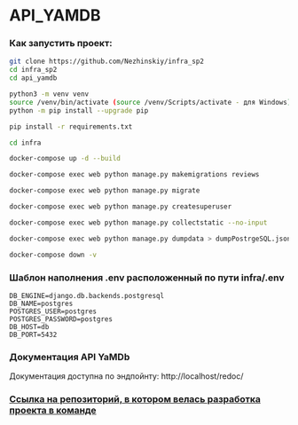 # API_YAMDB

### Как запустить проект:

```bash
git clone https://github.com/Nezhinskiy/infra_sp2
cd infra_sp2
cd api_yamdb
```

```bash
python3 -m venv venv
source /venv/bin/activate (source /venv/Scripts/activate - для Windows)
python -m pip install --upgrade pip

pip install -r requirements.txt

cd infra

docker-compose up -d --build

docker-compose exec web python manage.py makemigrations reviews

docker-compose exec web python manage.py migrate

docker-compose exec web python manage.py createsuperuser

docker-compose exec web python manage.py collectstatic --no-input

docker-compose exec web python manage.py dumpdata > dumpPostrgeSQL.json

docker-compose down -v
```

### Шаблон наполнения .env расположенный по пути infra/.env
```
DB_ENGINE=django.db.backends.postgresql
DB_NAME=postgres
POSTGRES_USER=postgres
POSTGRES_PASSWORD=postgres
DB_HOST=db
DB_PORT=5432
```

### Документация API YaMDb
Документация доступна по эндпойнту: http://localhost/redoc/


### [Ссылка на репозиторий, в котором велась разработка проекта в команде](https://github.com/Nezhinskiy/api_yamdb)